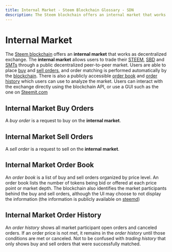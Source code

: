 ```yaml
---
title: Internal Market - Steem Blockchain Glossary - SDN
description: The Steem blockchain offers an internal market that works as decentralized exchange. The internal market allows users to trade their STEEM, SBD and SMTs through a public decentralized peer-to-peer market.
---
```

# Internal Market

The [Steem blockchain](/glossary/steem-blockchain.md) offers an **internal market** that works as decentralized exchange. The **internal market** allows users to trade their [STEEM](/glossary/steem.md), [SBD](/glossary/steem-backed-tokens.md) and [SMTs](/glossary/smart-media-tokens.md) through a public decentralized peer-to-peer market. Users are able to place [buy](#internal-market-buy-orders) and [sell orders](internet-market-sell-orders), and order matching is performed automatically by the [blockchain](/glossary/blockchain.md). There is also a publicly accessible [order book](#internal-market-order-book) and [order history](#internal-market-order-history) which users can use to analyze the market. Users can interact with the exchange directly using the blockchain API, or use a GUI such as the one on [Steemit.com](https://steemit.com/market)

## Internal Market Buy Orders

A *buy order* is a request to buy on the **internal market**.

## Internal Market Sell Orders

A *sell order* is a request to sell on the **internal market**.

## Internal Market Order Book

An *order book* is a list of buy and sell orders organized by price level. An order book lists the number of tokens being bid or offered at each price point or market depth. The blockchain also identifies the market participants behind the buy and sell orders, although the UI may choose to not display the information (the information is publicly available on [steemd](/glossary/steemd.md))

## Internal Market Order History

An *order history* shows all market participant open orders and canceled orders. If an order price is not met, it remains in the *order history* until those conditions are met or canceled. Not to be confused with *trading history* that only shows buy and sell orders that were successfully matched.